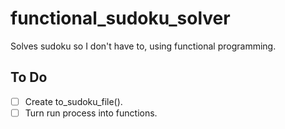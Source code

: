 # functional_sudoku_solver
Solves sudoku so I don't have to, using functional programming.

## To Do
- [ ] Create to_sudoku_file().
- [ ] Turn run process into functions.